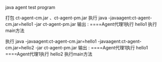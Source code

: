 java agent test program


打包 ct-agent-cm.jar 、ct-agent-pm.jar
执行 java -javaagent:ct-agent-cm.jar=hello1  -jar ct-agent-pm.jar
输出 :
====Agent代理1执行
hello1
执行main方法


执行 java -javaagent:ct-agent-cm.jar=hello1 -javaagent:ct-agent-cm.jar=hello2  -jar ct-agent-pm.jar
输出 :
====Agent代理1执行
hello1
====Agent代理1执行
hello2
执行main方法

